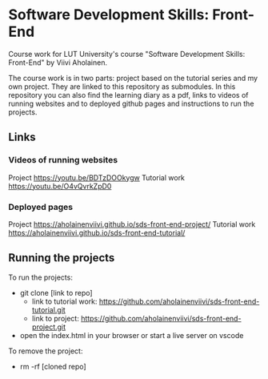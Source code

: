 # Software Development Skills: Front-End

Course work for LUT University's course "Software Development Skills: Front-End" by Viivi Aholainen.

The course work is in two parts: project based on the tutorial series and my own project. They are linked to this repository as submodules. In this repository you can also find the learning diary as a pdf, links to videos of running websites and to deployed github pages and instructions to run the projects. 

## Links
### Videos of running websites
Project
  https://youtu.be/BDTzDOOkygw
Tutorial work
  https://youtu.be/O4vQvrkZpD0

### Deployed pages
Project
  https://aholainenviivi.github.io/sds-front-end-project/
Tutorial work
  https://aholainenviivi.github.io/sds-front-end-tutorial/
  

## Running the projects
To run the projects:
- git clone [link to repo]
  - link to tutorial work: https://github.com/aholainenviivi/sds-front-end-tutorial.git
  - link to project: https://github.com/aholainenviivi/sds-front-end-project.git
- open the index.html in your browser or start a live server on vscode
 
To remove the project:
- rm -rf [cloned repo]
